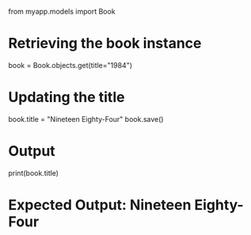 from myapp.models import Book

# Retrieving the book instance

book = Book.objects.get(title="1984")

# Updating the title

book.title = "Nineteen Eighty-Four"
book.save()

# Output

print(book.title)

# Expected Output: Nineteen Eighty-Four
